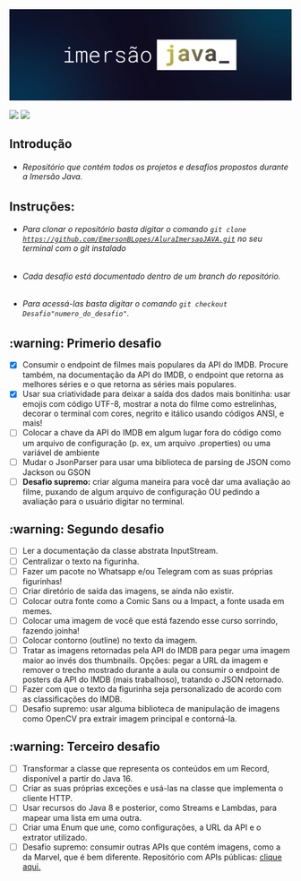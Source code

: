 <img src="/readme/logo.png" alt="Logo da imersão java"/>

![](http://img.shields.io/static/v1?label=STATUS&message=EM%20DESENVOLVIMENTO&color=GREEN&style=for-the-badge) [![](https://img.shields.io/badge/LinkedIn-0077B5?style=for-the-badge&logo=linkedin&logoColor=white)](https://www.linkedin.com/in/emersonbasiliolopes/)
 
 ## Introdução
- ###### Repositório que contém todos os projetos e desafios propostos durante a Imersão  Java.

 ## Instruções:
- ###### Para clonar o repositório basta digitar o comando <code>git clone https://github.com/EmersonBLopes/AluraImersaoJAVA.git</code> no seu terminal com o git instalado
- ###### Cada desafio está documentado dentro de um branch do repositório.
- ###### Para acessá-las basta digitar o comando <code>git checkout Desafio"numero_do_desafio"</code>.

<h2> :warning: Primerio desafio</h2>

  - [x] Consumir o endpoint de filmes mais populares da API do IMDB. Procure também, na documentação da API do IMDB, o endpoint que retorna as melhores séries e o que retorna as séries mais populares.  
  - [x] Usar sua criatividade para deixar a saída dos dados mais bonitinha: usar emojis com código UTF-8, mostrar a nota do filme como estrelinhas, decorar o terminal com cores, negrito e itálico usando códigos ANSI, e mais!
  - [ ] Colocar a chave da API do IMDB em algum lugar fora do código como um arquivo de configuração (p. ex, um arquivo .properties) ou uma variável de ambiente
  - [ ] Mudar o JsonParser para usar uma biblioteca de parsing de JSON como Jackson ou GSON
  - [ ] **Desafio supremo:** criar alguma maneira para você dar uma avaliação ao filme, puxando de algum arquivo de configuração OU pedindo a avaliação para o usuário digitar no terminal.

<h2> :warning: Segundo desafio</h2>

  - [ ] Ler a documentação da classe abstrata InputStream.
  - [ ] Centralizar o texto na figurinha.
  - [ ] Fazer um pacote no Whatsapp e/ou Telegram com as suas próprias figurinhas!
  - [ ] Criar diretório de saída das imagens, se ainda não existir.
  - [ ] Colocar outra fonte como a Comic Sans ou a Impact, a fonte usada em memes.
  - [ ] Colocar uma imagem de você que está fazendo esse curso sorrindo, fazendo joinha!
  - [ ] Colocar contorno (outline) no texto da imagem.
  - [ ] Tratar as imagens retornadas pela API do IMDB para pegar uma imagem maior ao invés dos thumbnails. Opções: pegar a URL da imagem e remover o trecho mostrado durante a aula ou consumir o endpoint de posters da API do IMDB (mais trabalhoso), tratando o JSON retornado.
  - [ ] Fazer com que o texto da figurinha seja personalizado de acordo com as classificações do IMDB.
  - [ ] Desafio supremo: usar alguma biblioteca de manipulação de imagens como OpenCV pra extrair imagem principal e contorná-la.

  <h2> :warning: Terceiro desafio</h2>

  - [ ] Transformar a classe que representa os conteúdos em um Record, disponível a partir do Java 16.
  - [ ] Criar as suas próprias exceções e usá-las na classe que implementa o cliente HTTP.
  - [ ] Usar recursos do Java 8 e posterior, como Streams e Lambdas, para mapear uma lista em uma outra.
  - [ ] Criar uma Enum que une, como configurações, a URL da API e o extrator utilizado.
  - [ ] Desafio supremo: consumir outras APIs que contém imagens, como a da Marvel, que é bem diferente. Repositório com APIs públicas: [clique aqui.](https://github.com/public-apis/public-apis)
